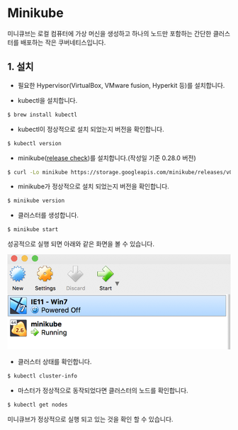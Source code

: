 # Minikube
미니큐브는 로컬 컴퓨터에 가상 머신을 생성하고 하나의 노드만 포함하는 간단한 클러스터를 배포하는 작은 쿠버네티스입니다.

## 1. 설치
  * 필요한 Hypervisor(VirtualBox, VMware fusion, Hyperkit 등)를 설치합니다.

  * kubectl을 설치합니다.
  ~~~bash
  $ brew install kubectl
  ~~~

  * kubectl이 정상적으로 설치 되었는지 버전을 확인합니다.
  ~~~bash
  $ kubectl version
  ~~~

  * minikube([release check](https://github.com/kubernetes/minikube/releases))를 설치합니다.(작성일 기준 0.28.0 버전)
  ~~~bash
  $ curl -Lo minikube https://storage.googleapis.com/minikube/releases/v0.28.0/minikube-darwin-amd64 && chmod +x minikube && sudo mv minikube /usr/local/bin/
  ~~~

  * minikube가 정상적으로 설치 되었는지 버전을 확인합니다.
  ~~~bash
  $ minikube version
  ~~~

  * 클러스터를 생성합니다.
  ~~~bash
  $ minikube start
  ~~~

  성공적으로 실행 되면 아래와 같은 화면을 볼 수 있습니다.

  ![VirtualBox에 minikube가 올라간 모습](./image/virtualbox.png)

  * 클러스터 상태를 확인합니다.
  ~~~bash
  $ kubectl cluster-info
  ~~~

  * 마스터가 정상적으로 동작되었다면 클러스터의 노드를 확인합니다.
  ~~~bash
  $ kubectl get nodes
  ~~~

  미니큐브가 정상적으로 실행 되고 있는 것을 확인 할 수 있습니다.
